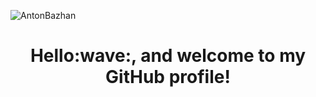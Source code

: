 <p align="left"><img src="https://komarev.com/ghpvc/?username=AntonBazhan&label=PROFILE+VIEWS" alt="AntonBazhan" /></p>
<h1 align="center">Hello:wave:, and welcome to my GitHub profile!</h1>
